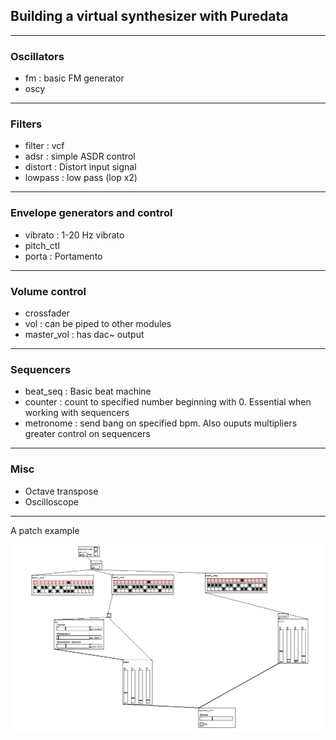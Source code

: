 ## Building a virtual synthesizer with Puredata

---

### Oscillators
* fm : basic FM generator
* oscy

---

### Filters
* filter : vcf
* adsr : simple ASDR control
* distort : Distort input signal
* lowpass : low pass (lop x2)

---

### Envelope generators and control
* vibrato : 1-20 Hz vibrato
* pitch_ctl
* porta : Portamento


---


### Volume control
* crossfader
* vol : can be piped to other modules
* master_vol : has dac~ output

---


### Sequencers
* beat_seq : Basic beat machine
* counter : count to specified number beginning with 0. Essential when working with sequencers
* metronome : send bang on specified bpm. Also ouputs multipliers greater control on sequencers

---


### Misc

* Octave transpose
* Oscilloscope


---


A patch example 

![My sample patch image](patch_example.PNG)




